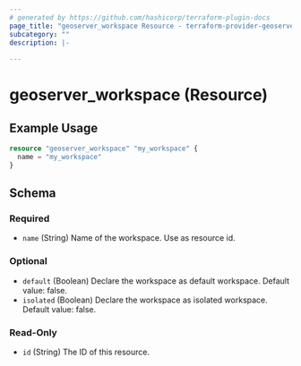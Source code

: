 ```yaml
---
# generated by https://github.com/hashicorp/terraform-plugin-docs
page_title: "geoserver_workspace Resource - terraform-provider-geoserver"
subcategory: ""
description: |-
  
---
```


# geoserver_workspace (Resource)



## Example Usage

```terraform
resource "geoserver_workspace" "my_workspace" {
  name = "my_workspace"
}
```

<!-- schema generated by tfplugindocs -->
## Schema

### Required

- `name` (String) Name of the workspace. Use as resource id.

### Optional

- `default` (Boolean) Declare the workspace as default workspace. Default value: false.
- `isolated` (Boolean) Declare the workspace as isolated workspace. Default value: false.

### Read-Only

- `id` (String) The ID of this resource.


